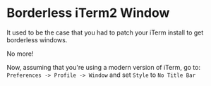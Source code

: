 # Borderless iTerm2 Window

It used to be the case that you had to patch your iTerm install to get borderless windows.

No more!

Now, assuming that you're using a modern version of iTerm, go to:
`Preferences -> Profile -> Window` and set `Style` to `No Title Bar`
